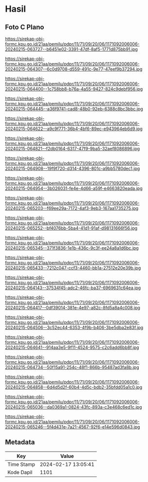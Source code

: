 # Hasil

## Foto C Plano

https://sirekap-obj-formc.kpu.go.id/21aa/pemilu/pdpr/11/71/09/20/06/1171092006006-20240215-063727--b6451e02-3391-47df-8af5-1771d875bb91.jpg

https://sirekap-obj-formc.kpu.go.id/21aa/pemilu/pdpr/11/71/09/20/06/1171092006006-20240215-064307--6c0d9708-d559-491c-9e77-47eef9b37294.jpg

https://sirekap-obj-formc.kpu.go.id/21aa/pemilu/pdpr/11/71/09/20/06/1171092006006-20240215-064400--1c758bb8-b76a-4a55-9427-824c9debf956.jpg

https://sirekap-obj-formc.kpu.go.id/21aa/pemilu/pdpr/11/71/09/20/06/1171092006006-20240215-064445--a36f9741-cad8-48b0-92eb-6388c8bc3bbc.jpg

https://sirekap-obj-formc.kpu.go.id/21aa/pemilu/pdpr/11/71/09/20/06/1171092006006-20240215-064622--a9c9f771-36b4-4bf6-89ec-e943964eb6d9.jpg

https://sirekap-obj-formc.kpu.go.id/21aa/pemilu/pdpr/11/71/09/20/06/1171092006006-20240215-064821--f2db0164-6317-47f9-9ba5-32aef8086896.jpg

https://sirekap-obj-formc.kpu.go.id/21aa/pemilu/pdpr/11/71/09/20/06/1171092006006-20240215-064908--19f9f720-d314-4396-801c-a9bb5780dec1.jpg

https://sirekap-obj-formc.kpu.go.id/21aa/pemilu/pdpr/11/71/09/20/06/1171092006006-20240215-064954--3b026031-fe4e-4d66-a59f-e4663820eada.jpg

https://sirekap-obj-formc.kpu.go.id/21aa/pemilu/pdpr/11/71/09/20/06/1171092006006-20240215-065203--f69ee29a-7172-4af3-9eb3-167aa1735275.jpg

https://sirekap-obj-formc.kpu.go.id/21aa/pemilu/pdpr/11/71/09/20/06/1171092006006-20240215-065252--bf4076bb-5ba4-41d1-91af-d98131666f56.jpg

https://sirekap-obj-formc.kpu.go.id/21aa/pemilu/pdpr/11/71/09/20/06/1171092006006-20240215-065345--371f3836-1e1b-436c-9c3f-ee24a8a1d6bc.jpg

https://sirekap-obj-formc.kpu.go.id/21aa/pemilu/pdpr/11/71/09/20/06/1171092006006-20240215-065433--7212c047-ccf3-4460-bb1a-27512e20e39b.jpg

https://sirekap-obj-formc.kpu.go.id/21aa/pemilu/pdpr/11/71/09/20/06/1171092006006-20240215-064143--37534f45-adc2-46fc-ba37-6969631c64ea.jpg

https://sirekap-obj-formc.kpu.go.id/21aa/pemilu/pdpr/11/71/09/20/06/1171092006006-20240215-064417--0df39014-381e-4e97-a82c-8fd5a8a4c008.jpg

https://sirekap-obj-formc.kpu.go.id/21aa/pemilu/pdpr/11/71/09/20/06/1171092006006-20240215-064506--3c52ec44-6353-4f9b-b406-3be5dba2e83f.jpg

https://sirekap-obj-formc.kpu.go.id/21aa/pemilu/pdpr/11/71/09/20/06/1171092006006-20240215-064641--914aa3e5-9f11-4524-9575-c2c6add6bb8f.jpg

https://sirekap-obj-formc.kpu.go.id/21aa/pemilu/pdpr/11/71/09/20/06/1171092006006-20240215-064734--50f15a91-254c-48f1-866b-95487ad3fa8b.jpg

https://sirekap-obj-formc.kpu.go.id/21aa/pemilu/pdpr/11/71/09/20/06/1171092006006-20240215-064858--6d4d5d2f-60b4-4d5c-bdb2-35bfdd05a1c0.jpg

https://sirekap-obj-formc.kpu.go.id/21aa/pemilu/pdpr/11/71/09/20/06/1171092006006-20240215-065036--da0369a1-0824-43fc-893a-c3e468c6ed1c.jpg

https://sirekap-obj-formc.kpu.go.id/21aa/pemilu/pdpr/11/71/09/20/06/1171092006006-20240215-065246--5f4d431e-7a21-4567-92f6-e14e596d0843.jpg


## Metadata

| Key        | Value               |
| ---------- | ------------------- |
| Time Stamp | 2024-02-17 13:05:41 |
| Kode Dapil | 1101                |



